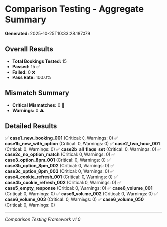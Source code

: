 # Comparison Testing - Aggregate Summary
**Generated:** 2025-10-25T10:33:28.187379

## Overall Results
- **Total Bookings Tested:** 15
- **Passed:** 15 ✅
- **Failed:** 0 ❌
- **Pass Rate:** 100.0%

## Mismatch Summary
- **Critical Mismatches:** 0 🚨
- **Warnings:** 0 ⚠️

## Detailed Results

✅ **case1_new_booking_001** (Critical: 0, Warnings: 0)
✅ **case1b_new_with_option** (Critical: 0, Warnings: 0)
✅ **case2_two_hour_001** (Critical: 0, Warnings: 0)
✅ **case2b_all_flags_set** (Critical: 0, Warnings: 0)
✅ **case2c_no_option_match** (Critical: 0, Warnings: 0)
✅ **case3_option_8pm_001** (Critical: 0, Warnings: 0)
✅ **case3b_option_8pm_002** (Critical: 0, Warnings: 0)
✅ **case3c_option_8pm_003** (Critical: 0, Warnings: 0)
✅ **case4_cookie_refresh_001** (Critical: 0, Warnings: 0)
✅ **case4b_cookie_refresh_002** (Critical: 0, Warnings: 0)
✅ **case5_empty_response** (Critical: 0, Warnings: 0)
✅ **case6_volume_001** (Critical: 0, Warnings: 0)
✅ **case6_volume_002** (Critical: 0, Warnings: 0)
✅ **case6_volume_003** (Critical: 0, Warnings: 0)
✅ **case6_volume_050** (Critical: 0, Warnings: 0)

---
*Comparison Testing Framework v1.0*